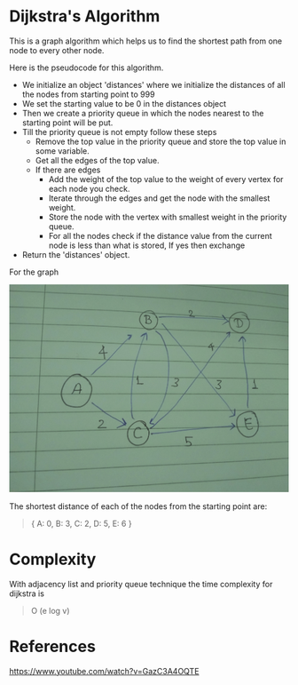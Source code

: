 # Dijkstra's Algorithm

This is a graph algorithm which helps us to find the shortest path from one node to every other node.

Here is the pseudocode for this algorithm.

* We initialize an object 'distances' where we initialize the distances of all the nodes from starting point
to 999
* We set the starting value to be 0 in the distances object
* Then we create a priority queue in which the nodes nearest to the starting point will be put.
* Till the priority queue is not empty follow these steps
    * Remove the top value in the priority queue and store the top value in some variable.
    * Get all the edges of the top value.
    * If there are edges
        * Add the weight of the top value to the weight of every vertex for each node you check.
        * Iterate through the edges and get the node with the smallest weight.
        * Store the node with the vertex with smallest weight in the priority queue.
        * For all the nodes check if the distance value from the current node is less than what is stored, 
            If yes then exchange
* Return the 'distances' object.
     

For the graph

[![solarized dualmode](https://github.com/apoorvsingh15/Algorithms-for-food/blob/master/assets/graph.jpg)](#features)

The shortest distance of each of the nodes from the starting point are:
> { A: 0, B: 3, C: 2, D: 5, E: 6 }

# Complexity

With adjacency list and priority queue technique the time complexity for dijkstra is

> O (e log v)

# References

https://www.youtube.com/watch?v=GazC3A4OQTE
